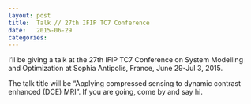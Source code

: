 ```yaml
---
layout: post
title:  Talk // 27th IFIP TC7 Conference
date:   2015-06-29
categories: 
---
```


I’ll be giving a talk at the 27th IFIP TC7 Conference on System Modelling and Optimization at Sophia Antipolis, France, June 29-Jul 3, 2015.

The talk title will be “Applying compressed sensing to dynamic contrast enhanced (DCE) MRI”.  If you are going, come by and say hi.
